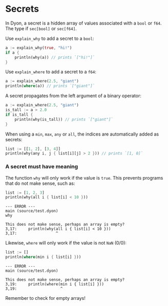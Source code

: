 # Secrets

In Dyon, a secret is a hidden array of values associated with a `bool` or `f64`.
The type if `sec[bool]` or `sec[f64]`.

Use `explain_why` to add a secret to a `bool`:

```rust
a := explain_why(true, "hi!")
if a {
    println(why(a)) // prints `["hi!"]`
}
```

Use `explain_where` to add a secret to a `f64`:

```rust
a := explain_where(2.5, "giant")
println(where(a)) // prints `["giant"]`
```

A secret propagates from the left argument of a binary operator:

```rust
a := explain_where(2.5, "giant")
is_tall := a > 2.0
if is_tall {
    println(why(is_tall)) // prints `["giant"]`
}
```

When using a `min`, `max`, `any` or `all`, the indices are automatically added as secrets:

```rust
list := [[1, 2], [3, 4]]
println(why(any i, j { list[i][j] > 2 })) // prints `[1, 0]`
```

### A secret must have meaning

The function `why` will only work if the value is `true`.
This prevents programs that do not make sense, such as:

```rust
list := [1, 2, 3]
println(why(all i { list[i] < 10 }))
```

```
--- ERROR ---
main (source/test.dyon)
why

This does not make sense, perhaps an array is empty?
3,17:     println(why(all i { list[i] < 10 }))
3,17:                 ^
```

Likewise, `where` will only work if the value is not `NaN` (0/0):

```rust
list := []
println(where(min i { list[i] }))
```

```
--- ERROR ---
main (source/test.dyon)

This does not make sense, perhaps an array is empty?
3,19:     println(where(min i { list[i] }))
3,19:                   ^
```

Remember to check for empty arrays!
